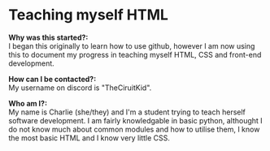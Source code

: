 # Teaching myself HTML

**Why was this started?:**                                                                                                                                                                                       
I began this originally to learn how to use github, however I am now using this to document my progress in teaching myself HTML, CSS and front-end development.

                                                                                                                                                                                                                
**How can I be contacted?:**                                                                                                                                                                                     
My username on discord is "TheCiruitKid".

                                                                                                                                                                                                                
**Who am I?:**                                                                                                                                                                                                   
My name is Charlie (she/they) and I'm a student trying to teach herself software development. I am fairly knowledgable in basic python, althought I do not know much about common modules and how to utilise them, I know the most basic HTML and I know very little CSS. 
